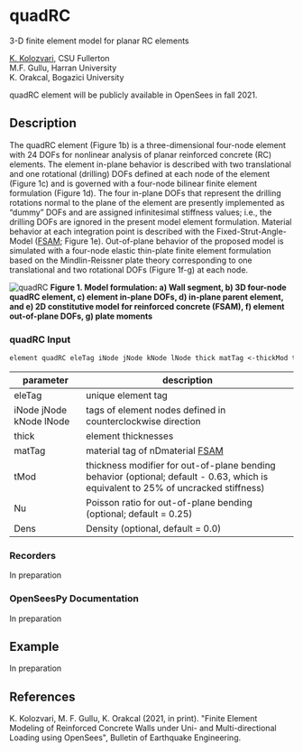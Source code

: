 # quadRC
3-D finite element model for planar RC elements

[K. Kolozvari](mailto:kkolozvari@fullerton.edu), CSU Fullerton<br/>
M.F. Gullu, Harran University<br/>
K. Orakcal, Bogazici University<br/>

quadRC element will be publicly available in OpenSees in fall 2021.

## Description

The quadRC element (Figure 1b) is a three-dimensional four-node element with 24 DOFs for nonlinear analysis of planar reinforced concrete (RC) elements. The element in-plane behavior is described with two translational and one rotational (drilling) DOFs defined at each node of the element (Figure 1c) and is governed with a four-node bilinear finite element formulation (Figure 1d). The four in-plane DOFs that represent the drilling rotations normal to the plane of the element are presently implemented as “dummy” DOFs and are assigned infinitesimal stiffness values; i.e., the drilling DOFs are ignored in the present model element formulation. Material behavior at each integration point is described with the Fixed-Strut-Angle-Model ([FSAM](https://opensees.berkeley.edu/wiki/index.php/FSAM_-_2D_RC_Panel_Constitutive_Behavior); Figure 1e). Out-of-plane behavior of the proposed model is simulated with a four-node elastic thin-plate finite element formulation based on the Mindlin-Reissner plate theory corresponding to one translational and two rotational DOFs (Figure 1f-g) at each node.

![quadRC](https://user-images.githubusercontent.com/53920372/116842793-a1058300-ab92-11eb-94e9-2a76c2b4f7d9.PNG)
**Figure 1. Model formulation: a) Wall segment, b) 3D four-node quadRC element, c) element in-plane DOFs, d) in-plane parent element, and e) 2D constitutive model for reinforced concrete (FSAM), f) element out-of-plane DOFs, g) plate moments**

### quadRC Input
```markdown
element quadRC eleTag iNode jNode kNode lNode thick matTag <-thickMod tMod> <-Poisson Nu> <-Density Dens>
```

| parameter | description |
|----------|------------|
| eleTag | unique element tag|
| iNode jNode kNode lNode | tags of element nodes defined in counterclockwise direction|
| thick | element thicknesses|
| matTag | material tag of nDmaterial [FSAM](https://opensees.berkeley.edu/wiki/index.php/FSAM_-_2D_RC_Panel_Constitutive_Behavior) |
| tMod | thickness modifier for out-of-plane bending behavior (optional; default - 0.63, which is equivalent to 25% of uncracked stiffness) |
| Nu | Poisson ratio for out-of-plane bending (optional; default = 0.25) |
| Dens | Density (optional, default = 0.0)|

### Recorders

In preparation

### OpenSeesPy Documentation
   
In preparation
   
## Example

In preparation 

## References

K. Kolozvari, M. F. Gullu, K. Orakcal (2021, in print). "Finite Element Modeling of Reinforced Concrete Walls under Uni- and Multi-directional Loading using OpenSees", Bulletin of Earthquake Engineering.
